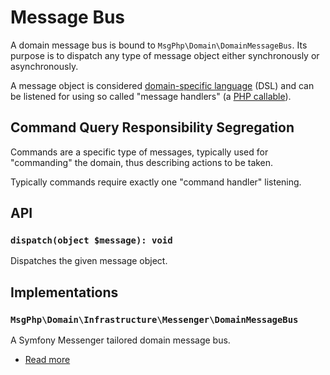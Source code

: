 # Message Bus

A domain message bus is bound to `MsgPhp\Domain\DomainMessageBus`. Its purpose is to dispatch any type of message object
either synchronously or asynchronously.

A message object is considered [domain-specific language] (DSL) and can be listened for using so called "message
handlers" (a [PHP callable]).

## Command Query Responsibility Segregation

Commands are a specific type of messages, typically used for "commanding" the domain, thus describing actions to be
taken.

Typically commands require exactly one "command handler" listening.

## API

### `dispatch(object $message): void`

Dispatches the given message object.

## Implementations

### `MsgPhp\Domain\Infrastructure\Messenger\DomainMessageBus`

A Symfony Messenger tailored domain message bus.

- [Read more](../infrastructure/symfony-messenger.md#domain-message-bus)

[domain-specific language]: https://en.wikipedia.org/wiki/Domain-specific_languages
[PHP callable]: https://www.php.net/manual/en/language.types.callable.php
